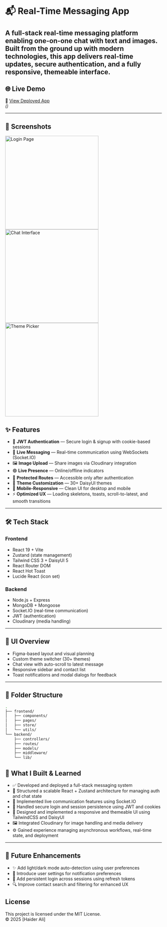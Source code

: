 # 📬 Real-Time Messaging App

## A full-stack real-time messaging platform enabling one-on-one chat with text and images. Built from the ground up with modern technologies, this app delivers real-time updates, secure authentication, and a fully responsive, themeable interface.

## 🌐 Live Demo

🔗 [View Deployed App](https://your-deployment-url.com)  
_()_

---

## 📸 Screenshots

<p float="left">
  <img src="screenshots/login.png" alt="Login Page" width="300" />
  <img src="screenshots/chat.png" alt="Chat Interface" width="300" />
  <img src="screenshots/theme-picker.png" alt="Theme Picker" width="300" />
</p>

## ✨ Features

- 🔐 **JWT Authentication** — Secure login & signup with cookie-based sessions
- 💬 **Live Messaging** — Real-time communication using WebSockets (Socket.IO)
- 🖼️ **Image Upload** — Share images via Cloudinary integration
- 🟢 **Live Presence** — Online/offline indicators
- 🧭 **Protected Routes** — Accessible only after authentication
- 🎨 **Theme Customization** — 30+ DaisyUI themes
- 📱 **Mobile-Responsive** — Clean UI for desktop and mobile
- ⚡ **Optimized UX** — Loading skeletons, toasts, scroll-to-latest, and smooth transitions

---

## 🛠 Tech Stack

### Frontend

- React 19 + Vite
- Zustand (state management)
- Tailwind CSS 3 + DaisyUI 5
- React Router DOM
- React Hot Toast
- Lucide React (icon set)

### Backend

- Node.js + Express
- MongoDB + Mongoose
- Socket.IO (real-time communication)
- JWT (authentication)
- Cloudinary (media handling)

---

## 🎨 UI Overview

- Figma-based layout and visual planning
- Custom theme switcher (30+ themes)
- Chat view with auto-scroll to latest message
- Responsive sidebar and contact list
- Toast notifications and modal dialogs for feedback

---

## 📂 Folder Structure

```bash
.
├── frontend/
│   ├── components/
│   ├── pages/
│   ├── store/
│   └── utils/
└── backend/
    ├── controllers/
    ├── routes/
    ├── models/
    ├── middleware/
    └── lib/

```

## 🧠 What I Built & Learned

- ✅ Developed and deployed a full-stack messaging system
- 🧱 Structured a scalable React + Zustand architecture for managing auth and chat state
- 💬 Implemented live communication features using Socket.IO
- 🔐 Handled secure login and session persistence using JWT and cookies
- 🎨 Designed and implemented a responsive and themeable UI using TailwindCSS and DaisyUI
- 🖼️ Integrated Cloudinary for image handling and media delivery
- ⚙️ Gained experience managing asynchronous workflows, real-time state, and deployment

---

## 🌱 Future Enhancements

- ✨ Add light/dark mode auto-detection using user preferences
- 📁 Introduce user settings for notification preferences
- 🔄 Add persistent login across sessions using refresh tokens
- 🔍 Improve contact search and filtering for enhanced UX

## License

This project is licensed under the MIT License.  
© 2025 [Haider Ali]
